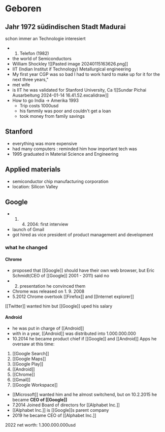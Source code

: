 # Geboren
Jahr 1972
südindischen Stadt Madurai
---
schon immer an Technologie interesiert
- 1. Telefon (1982)
- the world of Semiconductors
- William Shockley 
![[Pasted image 20240115163626.png]]
- IIT (Indian Institut if Technology) Metallurgical engineering
- My first year CGP was so bad I had to work hard to make up for it for the next three years,"
- met wife
- is IIT he was validated for Stanford University, Ca
![[Sundar Pichai Ausarbeitung 2024-01-14 16.41.52.excalidraw]]
- How to go India -> Amerika 1993
	- Trip costs 1000usd
	- his fammily was poor and couldn't get a loan
	- took money from family savings
## Stanford
- everything was more expensive
- had many computers : reminded him how important tech was
- 1995 graduated in Material Science and Engineering
## Applied materials
- semiconductor chip manufacturing corporation
- location: Silicon Valley
## Google
- 1. 4. 2004: first interview
- launch of Gmail
- got hired as vice president of product management and development
### what he changed
#### Chrome
- proposed that [[Google]] should have their own web browser, but Eric Schmidt(CEO of [[Google]] 2001 - 2011) said no
- 2. presentation he convinced them
- Chrome was released on 1. 9. 2008
- 5.2012 Chrome overtook [[Firefox]] and [[Internet explorer]]

[[Twitter]] wanted him but [[Google]] uped his salary
#### Android
- he was put in charge of [[Android]] 
- with in a year, [[Android]] was distributed into 1.000.000.000
- 10.2014 he became product chief if [[Google]] and [[Android]]
Apps he oversaw at this time:
1. [[Google Search]]
2. [[Google Maps]]
3. [[Google Play]]
4. [[Android]]
5. [[Chrome]]
6. [[Gmail]]
7. [[Google Workspace]]

- [[Microsoft]] wanted him and he almost switchend, but on 10.2.2015 he became **CEO of [[Google]]**
- 7.2014 Joined Board of directors for [[Alphabet Inc.]] 
- [[Alphabet Inc.]] is [[Google]]s parent company  
- 2019 he became CEO of [[Alphabet Inc.]]


2022 net worth: 1.300.000.000usd
